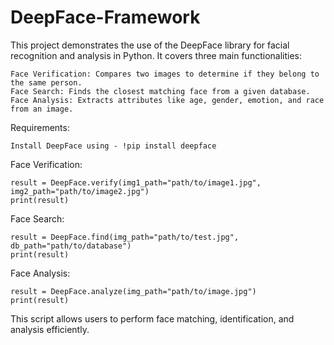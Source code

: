 # DeepFace-Framework
This project demonstrates the use of the DeepFace library for facial recognition and analysis in Python. It covers three main functionalities:

    Face Verification: Compares two images to determine if they belong to the same person.
    Face Search: Finds the closest matching face from a given database.
    Face Analysis: Extracts attributes like age, gender, emotion, and race from an image.

Requirements:

    Install DeepFace using - !pip install deepface

Face Verification:

    result = DeepFace.verify(img1_path="path/to/image1.jpg", img2_path="path/to/image2.jpg")
    print(result)

Face Search:

    result = DeepFace.find(img_path="path/to/test.jpg", db_path="path/to/database")
    print(result)

Face Analysis:

    result = DeepFace.analyze(img_path="path/to/image.jpg")
    print(result)

This script allows users to perform face matching, identification, and analysis efficiently.
